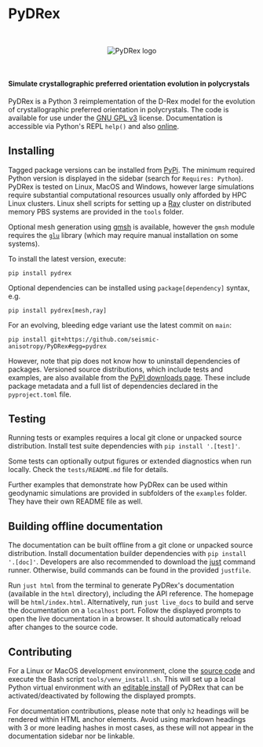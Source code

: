 # PyDRex

<p align="center" style="margin:50px;">
    <img alt="PyDRex logo" src="https://raw.githubusercontent.com/seismic-anisotropy/PyDRex/main/docs/assets/logo256.png">
</p>

#### Simulate crystallographic preferred orientation evolution in polycrystals

PyDRex is a Python 3 reimplementation of the D-Rex model
for the evolution of crystallographic preferred orientation in polycrystals.
The code is available for use under the [GNU GPL v3](https://www.gnu.org/licenses/gpl-3.0.en.html) license.
Documentation is accessible via Python's REPL `help()` and also [online](https://seismic-anisotropy.github.io/PyDRex/).

## Installing

Tagged package versions can be installed from [PyPi](https://pypi.org/project/pydrex/).
The minimum required Python version is displayed in the sidebar (search for `Requires: Python`).
PyDRex is tested on Linux, MacOS and Windows,
however large simulations require substantial computational resources
usually only afforded by HPC Linux clusters.
Linux shell scripts for setting up a [Ray](https://www.ray.io/) cluster
on distributed memory PBS systems are provided in the `tools` folder.

Optional mesh generation using [gmsh](https://pypi.org/project/gmsh/) is available,
however the `gmsh` module requires the [`glu`](https://gitlab.freedesktop.org/mesa/glu) library
(which may require manual installation on some systems).

To install the latest version, execute:

    pip install pydrex

Optional dependencies can be installed using `package[dependency]` syntax, e.g.

    pip install pydrex[mesh,ray]

For an evolving, bleeding edge variant use the latest commit on `main`:

    pip install git+https://github.com/seismic-anisotropy/PyDRex#egg=pydrex

However, note that pip does not know how to uninstall dependencies of packages.
Versioned source distributions, which include tests and examples, are also
available from the [PyPI downloads page](https://pypi.org/project/pydrex/#files).
These include package metadata and a full list of dependencies
declared in the `pyproject.toml` file.

## Testing

Running tests or examples requires a local git clone or unpacked source distribution.
Install test suite dependencies with `pip install '.[test]'`.

Some tests can optionally output figures or extended diagnostics when run locally.
Check the `tests/README.md` file for details.

Further examples that demonstrate how PyDRex can be used within geodynamic
simulations are provided in subfolders of the `examples` folder.
They have their own README file as well.

## Building offline documentation

The documentation can be built offline from a git clone or unpacked source distribution.
Install documentation builder dependencies with `pip install '.[doc]'`.
Developers are also recommended to download the [just](https://github.com/casey/just) command runner.
Otherwise, build commands can be found in the provided `justfile`.

Run `just html` from the terminal to generate PyDRex's documentation
(available in the `html` directory), including the API reference.
The homepage will be `html/index.html`.
Alternatively, run `just live_docs` to build and serve the documentation on a `localhost` port.
Follow the displayed prompts to open the live documentation in a browser.
It should automatically reload after changes to the source code.

## Contributing

For a Linux or MacOS development environment, clone the [source code](https://github.com/seismic-anisotropy/PyDRex)
and execute the Bash script `tools/venv_install.sh`.
This will set up a local Python virtual environment with an [editable install](https://setuptools.pypa.io/en/latest/userguide/development_mode.html)
of PyDRex that can be activated/deactivated by following the displayed prompts.

For documentation contributions, please note that
only `h2` headings will be rendered within HTML anchor elements.
Avoid using markdown headings with 3 or more leading hashes in most cases,
as these will not appear in the documentation sidebar nor be linkable.
